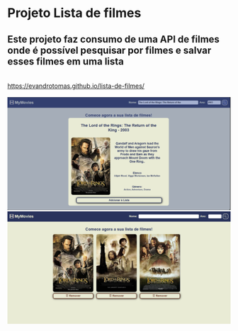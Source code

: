 <h1>Projeto Lista de filmes</h1>
<h2>Este projeto faz consumo de uma API de filmes onde é possível pesquisar por filmes e salvar esses filmes em uma lista</h2>
<br>
<a href="https://evandrotomas.github.io/lista-de-filmes/" target="_blank">https://evandrotomas.github.io/lista-de-filmes/</a>
<br>
<br>
<img src="https://github.com/evandrotomas/lista-de-filmes/blob/master/images/image1.png?raw=true"/>
<img src="https://github.com/evandrotomas/lista-de-filmes/blob/master/images/image2.png?raw=true"/>
